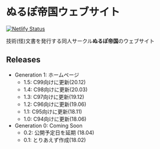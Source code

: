 # ぬるぽ帝国ウェブサイト

[![Netlify Status](https://api.netlify.com/api/v1/badges/0caaed6c-92fc-4eba-add9-acb0f03d84d0/deploy-status)](https://app.netlify.com/sites/nullpo-t-net/deploys)

技術(怪)文書を発行する同人サークル**ぬるぽ帝国**のウェブサイト

## Releases

- Generation 1: ホームページ
    - 1.5: C99向けに更新(20.12)
    - 1.4: C98向けに更新(20.03)
    - 1.3: C97向けに更新(19.12)
    - 1.2: C96向けに更新(19.06)
    - 1.1: C95向けに更新(18.11)
    - 1.0: C94向けに更新(18.06)
- Generation 0: Coming Soon
    - 0.2: 公開予定日を延期 (18.04)
    - 0.1: とりあえず作成(18.02)
